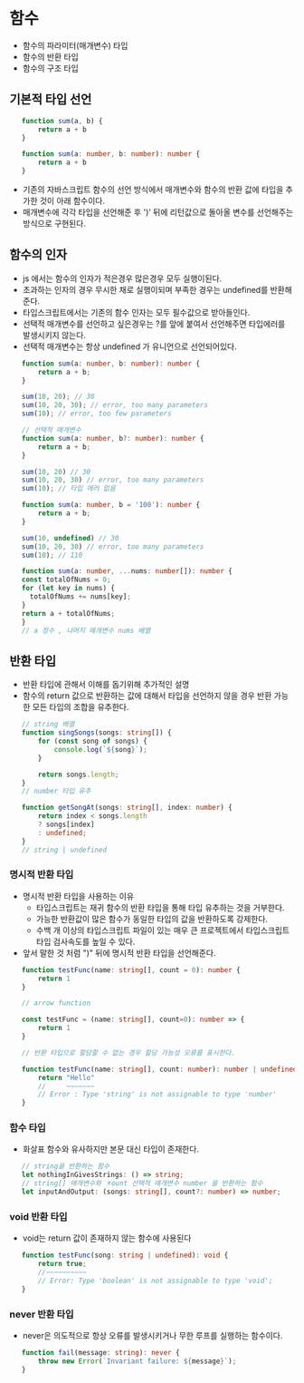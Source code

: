 # 함수

 - 함수의 파라미터(매개변수) 타입
 - 함수의 반환 타입
 - 함수의 구조 타입

## 기본적 타입 선언

 ```js
    function sum(a, b) {
        return a + b
    }
 ```
 ```ts
    function sum(a: number, b: number): number {
        return a + b
    }
 ```

 - 기존의 자바스크립트 함수의 선언 방식에서 매개변수와 함수의 반환 값에 타입을 추가한 것이 아래 함수이다.
 - 매개변수에 각각 타입을 선언해준 후 ')' 뒤에 리턴값으로 돌아올 변수를 선언해주는 방식으로 구현된다.

## 함수의 인자

 - js 에서는 함수의 인자가 적은경우 많은경우 모두 실행이된다.
 - 초과하는 인자의 경우 무시한 채로 실행이되며 부족한 경우는 undefined를 반환해준다.
 - 타입스크립트에서는 기존의 함수 인자는 모두 필수값으로 받아들인다.
 - 선택적 매개변수를 선언하고 싶은경우는 ?를 앞에 붙여서 선언해주면 타입에러를 발생시키지 않는다.
 - 선택적 매개변수는 항상 undefined 가 유니언으로 선언되어있다.

 ```ts
    function sum(a: number, b: number): number {
        return a + b;
    }

    sum(10, 20); // 30
    sum(10, 20, 30); // error, too many parameters
    sum(10); // error, too few parameters

    // 선택적 매개변수
    function sum(a: number, b?: number): number {
        return a + b;
    }

    sum(10, 20) // 30
    sum(10, 20, 30) // error, too many parameters
    sum(10); // 타입 에러 없음

    function sum(a: number, b = '100'): number {
        return a + b;
    }

    sum(10, undefined) // 30
    sum(10, 20, 30) // error, too many parameters
    sum(10); // 110

    function sum(a: number, ...nums: number[]): number {
    const totalOfNums = 0;
    for (let key in nums) {
      totalOfNums += nums[key];
    }
    return a + totalOfNums;
    }
    // a 정수 , 나머지 매개변수 nums 배열
 ```
 
## 반환 타입

 - 반환 타입에 관해서 이해를 돕기위해 추가적인 설명
 - 함수의 return 값으로 반환하는 값에 대해서 타입을 선언하지 않을 경우 반환 가능한 모든 타입의 조합을 유추한다.

 ```ts
    // string 배열
    function singSongs(songs: string[]) {
        for (const song of songs) {
            console.log(`${song}`);
        }

        return songs.length;
    }
    // number 타입 유추

    function getSongAt(songs: string[], index: number) {
        return index < songs.length
        ? songs[index]
        : undefined;
    }
    // string | undefined
 ```

### 명시적 반환 타입

 - 명시적 반환 타입을 사용하는 이유
    - 타입스크립트는 재귀 함수의 반환 타입을 통해 타입 유추하는 것을 거부한다.
    - 가능한 반환값이 많은 함수가 동일한 타입의 값을 반환하도록 강제한다.
    - 수백 개 이상의 타입스크립트 파일이 있는 매우 큰 프로젝트에서 타입스크립트 타입 검사속도를 높일 수 있다.
 - 앞서 말한 것 처럼 ")" 뒤에 명시적 반환 타입을 선언해준다.

 ```ts
    function testFunc(name: string[], count = 0): number {
        return 1
    }

    // arrow function

    const testFunc = (name: string[], count=0): number => {
        return 1
    }

    // 반환 타입으로 할당할 수 없는 경우 할당 가능성 오류를 표시한다.

    function testFunc(name: string[], count: number): number | undefined {
        return "Hello"
        //     ~~~~~~~
        // Error : Type 'string' is not assignable to type 'number'
    }
 ```

### 함수 타입

 - 화살표 함수와 유사하지만 본문 대신 타입이 존재한다.

 ```ts
    // string을 반환하는 함수
    let nothingInGivesStrings: () => string;
    // string[] 매개변수와 ㅊount 선택적 매개변수 number 을 반환하는 함수
    let inputAndOutput: (songs: string[], count?: number) => number;
 ```

### void 반환 타입

 - void는 return 값이 존재하지 않는 함수에 사용된다

 ```ts
    function testFunc(song: string | undefined): void {
        return true;
        //~~~~~~~~~~
        // Error: Type 'boolean' is not assignable to type 'void';
    }
 ```

### never 반환 타입

 - never은 의도적으로 항상 오류를 발생시키거나 무한 루프를 실행하는 함수이다.

 ```ts
    function fail(message: string): never {
        throw new Error(`Invariant failure: ${message}`);
    }
 ```